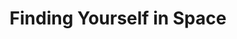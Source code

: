 ---
layout: interior
title: Finding Yourself in Space
speaker: Jenny Wiley
permalink: jenny-wiley
image: img/20160607/jenny_wiley.jpg
event: 20160607
video: aqTM4AX-QUw
favorite: I love how I can find myself through exploring all Wichita has to offer. People, art, restaurants, culture. It all fills me up with pride and gratitude.
about: Jenny is one of the leaders in the personal development movement in Wichita, and manages and motivates others using her super powers of empathy and developing the best in everyone. She is working towards her certification as a life coach, leads a transformational book club for women, teaches workshops on how to tap into the best version of yourself and just accepted a gig as a camp counselor for an adult summer camp.
twitter: 
facebook: 
instagram: 
linkedin: 
website: jennyawiley.com
email: jennyawiley@gmail.com
telephone: 
---